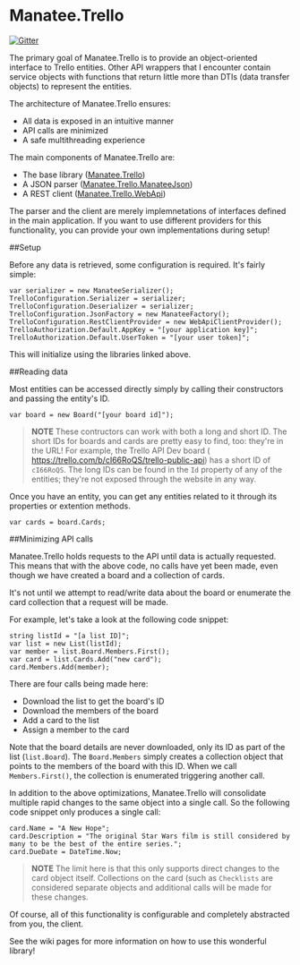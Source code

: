 # Manatee.Trello

[![Gitter](https://badges.gitter.im/gregsdennis/Manatee.Trello.svg)](https://gitter.im/gregsdennis/Manatee.Trello?utm_source=badge&utm_medium=badge&utm_campaign=pr-badge&utm_content=badge)

The primary goal of Manatee.Trello is to provide an object-oriented interface to Trello entities.  Other API wrappers that I encounter contain service objects with functions that return little more than DTIs (data transfer objects) to represent the entities.

The architecture of Manatee.Trello ensures:

- All data is exposed in an intuitive manner
- API calls are minimized
- A safe multithreading experience

The main components of Manatee.Trello are:

- The base library ([Manatee.Trello](https://www.nuget.org/packages/Manatee.Trello/))
- A JSON parser ([Manatee.Trello.ManateeJson](https://www.nuget.org/packages/Manatee.Trello.ManateeJson/))
- A REST client ([Manatee.Trello.WebApi](https://www.nuget.org/packages/Manatee.Trello.WebApi/))

The parser and the client are merely implemnetations of interfaces defined in the main application.  If you want to use different providers for this functionality, you can provide your own implementations during setup!

##Setup

Before any data is retrieved, some configuration is required.  It's fairly simple:

    var serializer = new ManateeSerializer();
    TrelloConfiguration.Serializer = serializer;
    TrelloConfiguration.Deserializer = serializer;
    TrelloConfiguration.JsonFactory = new ManateeFactory();
    TrelloConfiguration.RestClientProvider = new WebApiClientProvider();
    TrelloAuthorization.Default.AppKey = "[your application key]";
    TrelloAuthorization.Default.UserToken = "[your user token]";

This will initialize using the libraries linked above.

##Reading data

Most entities can be accessed directly simply by calling their constructors and passing the entity's ID.

    var board = new Board("[your board id]");

>**NOTE** These contructors can work with both a long and short ID.  The short IDs for boards and cards are pretty easy to find, too: they're in the URL!  For example, the Trello API Dev board ( https://trello.com/b/cI66RoQS/trello-public-api) has a short ID of `cI66RoQS`.  The long IDs can be found in the `Id` property of any of the entities; they're not exposed through the website in any way.

Once you have an entity, you can get any entities related to it through its properties or extention methods.

    var cards = board.Cards;

##Minimizing API calls

Manatee.Trello holds requests to the API until data is actually requested.  This means that with the above code, no calls have yet been made, even though we have created a board and a collection of cards.

It's not until we attempt to read/write data about the board or enumerate the card collection that a request will be made.

For example, let's take a look at the following code snippet:

    string listId = "[a list ID]";
    var list = new List(listId);
    var member = list.Board.Members.First();
    var card = list.Cards.Add("new card");
    card.Members.Add(member);

There are four calls being made here:

- Download the list to get the board's ID
- Download the members of the board
- Add a card to the list
- Assign a member to the card

Note that the board details are never downloaded, only its ID as part of the list (`list.Board`).  The `Board.Members` simply creates a collection object that points to the members of the board with this ID.  When we call `Members.First()`, the collection is enumerated triggering another call.

In addition to the above optimizations, Manatee.Trello will consolidate multiple rapid changes to the same object into a single call.  So the following code snippet only produces a single call:

    card.Name = "A New Hope";
    card.Description = "The original Star Wars film is still considered by many to be the best of the entire series.";
    card.DueDate = DateTime.Now;

>**NOTE** The limit here is that this only supports direct changes to the card object itself.  Collections on the card (such as `Checklists` are considered separate objects and additional calls will be made for these changes.

Of course, all of this functionality is configurable and completely abstracted from you, the client.

See the wiki pages for more information on how to use this wonderful library!
